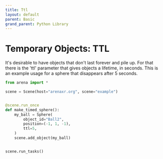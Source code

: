 ```yaml
---
title: Ttl
layout: default
parent: Basic
grand_parent: Python Library
---
```


# Temporary Objects: TTL

It's desirable to have objects that don't last forever and pile up. For that there is the 'ttl' parameter that gives objects a lifetime, in seconds. This is an example usage for a sphere that disappears after 5 seconds.

```python
from arena import *

scene = Scene(host="arenaxr.org", scene="example")


@scene.run_once
def make_timed_sphere():
    my_ball = Sphere(
        object_id="Ball2",
        position=(-1, 1, -1),
        ttl=5,
    )
    scene.add_object(my_ball)


scene.run_tasks()
```
